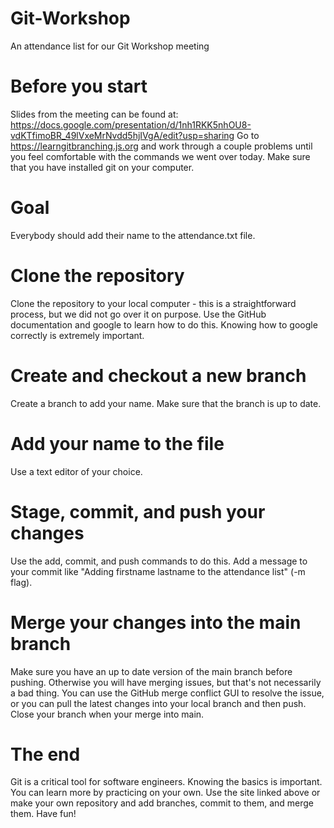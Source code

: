 # Git-Workshop
An attendance list for our Git Workshop meeting


# Before you start
Slides from the meeting can be found at: https://docs.google.com/presentation/d/1nh1RKK5nhOU8-vdKTfimoBR_49lVxeMrNvdd5hjIVgA/edit?usp=sharing
Go to https://learngitbranching.js.org and work through a couple problems until you feel comfortable with the commands we went over today.
Make sure that you have installed git on your computer.

# Goal
Everybody should add their name to the attendance.txt file.

# Clone the repository
Clone the repository to your local computer - this is a straightforward process, but we did not go over it on purpose. Use the GitHub documentation and google to learn how to do this. Knowing how to google correctly is extremely important. 

# Create and checkout a new branch
Create a branch to add your name. Make sure that the branch is up to date.

# Add your name to the file 
Use a text editor of your choice.

# Stage, commit, and push your changes
Use the add, commit, and push commands to do this. Add a message to your commit like "Adding firstname lastname to the attendance list" (-m flag).

# Merge your changes into the main branch
Make sure you have an up to date version of the main branch before pushing. Otherwise you will have merging issues, but that's not necessarily a bad thing. You can use the GitHub merge conflict GUI to resolve the issue, or you can pull the latest changes into your local branch and then push. Close your branch when your merge into main. 

# The end
Git is a critical tool for software engineers. Knowing the basics is important. You can learn more by practicing on your own. Use the site linked above or make your own repository and add branches, commit to them, and merge them. Have fun!
